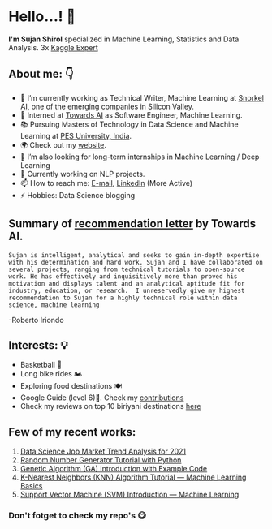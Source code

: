 # Hello...! 👋

**I'm Sujan Shirol** specialized in Machine Learning, Statistics and Data Analysis. 3x [Kaggle Expert](https://www.kaggle.com/sujan97)

## About me: 👇

- 🎯 I’m currently working as Technical Writer, Machine Learning at  [Snorkel AI](https://www.linkedin.com/company/snorkel-ai/mycompany/), one of the emerging companies in Silicon Valley.
- 🥇 Interned at  [Towards AI](https://www.linkedin.com/company/towards-artificial-intelligence/) as Software Engineer, Machine Learning.
- 📚 Pursuing Masters of Technology in Data Science and Machine Learning at [PES University, India](https://pes.edu).
- 🌍 Check out my [website](https://sujan-shirol.wixsite.com/resume).
- 🚀 I’m also looking for long-term internships in Machine Learning / Deep Learning
- 💬 Currently working on NLP projects.
- 📫 How to reach me: [E-mail](mailto:sshirol73@gmail.com), [LinkedIn](https://www.linkedin.com/in/sujan-shirol/) (More Active)
- ⚡ Hobbies: Data Science blogging

## Summary of [recommendation letter](https://user-images.githubusercontent.com/71747522/131354906-ccb93408-ac41-4eab-a76b-59bc8edfe86a.png) by Towards AI.
`Sujan is intelligent, analytical and seeks to gain in-depth expertise with his determination and hard work. Sujan and I have collaborated on several projects, ranging from technical tutorials to open-source work. He has effectively and inquisitively more than proved his motivation and displays talent and an analytical aptitude fit for industry, education, or research.  I unreservedly give my highest recommendation to Sujan for a highly technical role within data science, machine learning `

-Roberto Iriondo

## Interests: 💡
- Basketball 🏀
- Long bike rides 🏍️
- Exploring food destinations 🍽
- Google Guide (level 6)🤠. Check my [contributions](https://maps.app.goo.gl/EPFd666AoyhdWwHt9)
- Check my reviews on top 10 biriyani destinations [here](https://www.google.com/maps/placelists/list/zdgKBclzNJSzL8VMh6pB-QtVkcguYw)

## Few of my recent works:
1. [Data Science Job Market Trend Analysis for 2021](https://pub.towardsai.net/current-data-science-job-market-trend-analysis-future-4184f03a04ca?source=friends_link&sk=a6a4a77eb5ca0cfb61d2c9382e3ad3c2)
2. [Random Number Generator Tutorial with Python](https://pub.towardsai.net/random-number-generator-tutorial-with-python-3b35986132c7?source=friends_link&sk=c70b98e0e7e3fdc089afcefd1ff66d32)
3. [Genetic Algorithm (GA) Introduction with Example Code](https://pub.towardsai.net/genetic-algorithm-ga-introduction-with-example-code-e59f9bc58eaf?source=friends_link&sk=9354f7181d726dd0c005301129dda9e9)
4. [K-Nearest Neighbors (KNN) Algorithm Tutorial — Machine Learning Basics](https://pub.towardsai.net/k-nearest-neighbors-knn-algorithm-tutorial-machine-learning-basics-ml-ec6756d3e0ac?source=friends_link&sk=4ab6eec752ef4293bad0e490eb3ca864)
5. [Support Vector Machine (SVM) Introduction — Machine Learning](https://pub.towardsai.net/support-vector-machine-svm-introduction-machine-learning-8c56b7da63f1?source=friends_link&sk=fa4eff1d93971e1903784ffe156f5567)

### Don't fotget to check my repo's 😋
